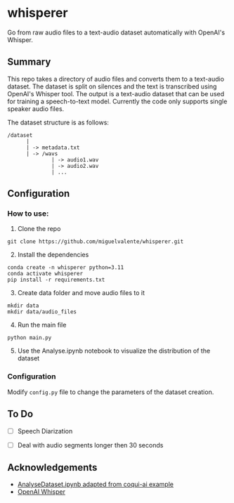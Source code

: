 
# whisperer

Go from raw audio files to a text-audio dataset automatically with OpenAI's Whisper.

## Summary

This repo takes a directory of audio files and converts them to a text-audio dataset. The dataset is split on silences and the text is transcribed using OpenAI's Whisper tool. The output is a text-audio dataset that can be used for training a speech-to-text model. Currently the code only supports single speaker audio files.

The dataset structure is as follows:

```
/dataset
      |
      | -> metadata.txt
      | -> /wavs
              | -> audio1.wav
              | -> audio2.wav
              | ...
```
## Configuration


### How to use:

1. Clone the repo
``` 
git clone https://github.com/miguelvalente/whisperer.git
```
2. Install the dependencies
```
conda create -n whisperer python=3.11
conda activate whisperer
pip install -r requirements.txt
```
3. Create data folder and move audio files to it
```
mkdir data
mkdir data/audio_files 
```
4. Run the main file
```
python main.py
```

5. Use the Analyse.ipynb notebook to visualize the distribution of the dataset




### Configuration

Modify `config.py` file to change the parameters of the dataset creation.

## To Do

- [ ] Speech Diarization

- [ ] Deal with audio segments longer then 30 seconds


## Acknowledgements

 - [AnalyseDataset.ipynb adapted from coqui-ai example](https://github.com/coqui-ai)
 - [OpenAI Whisper](https://github.com/openai/whisper)
